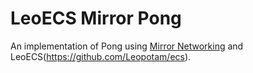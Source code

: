 # LeoECS Mirror Pong

An implementation of Pong using [Mirror Networking](https://mirror-networking.com/) and LeoECS(https://github.com/Leopotam/ecs).
